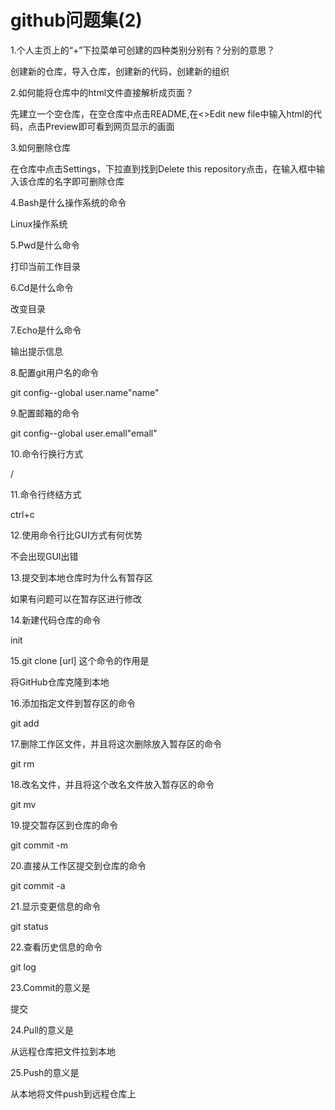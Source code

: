 # github问题集(2)
1.个人主页上的“+”下拉菜单可创建的四种类别分别有？分别的意思？

创建新的仓库，导入仓库，创建新的代码，创建新的组织

2.如何能将仓库中的html文件直接解析成页面？

先建立一个空仓库，在空仓库中点击README,在<>Edit new file中输入html的代码，点击Preview即可看到网页显示的画面

3.如何删除仓库

在仓库中点击Settings，下拉直到找到Delete this repository点击，在输入框中输入该仓库的名字即可删除仓库

4.Bash是什么操作系统的命令

Linux操作系统

5.Pwd是什么命令

打印当前工作目录

6.Cd是什么命令

改变目录

7.Echo是什么命令

输出提示信息

8.配置git用户名的命令

git config--global user.name"name"

9.配置邮箱的命令

git config--global user.emall"emall"

10.命令行换行方式

/

11.命令行终结方式

ctrl+c

12.使用命令行比GUI方式有何优势

不会出现GUI出错

13.提交到本地仓库时为什么有暂存区

如果有问题可以在暂存区进行修改

14.新建代码仓库的命令

init

15.git clone [url] 这个命令的作用是

将GitHub仓库克隆到本地

16.添加指定文件到暂存区的命令

git add

17.删除工作区文件，并且将这次删除放入暂存区的命令

git rm

18.改名文件，并且将这个改名文件放入暂存区的命令

git mv

19.提交暂存区到仓库的命令

git commit -m

20.直接从工作区提交到仓库的命令

git commit -a

21.显示变更信息的命令

git status 

22.查看历史信息的命令

git log

23.Commit的意义是

提交

24.Pull的意义是

从远程仓库把文件拉到本地

25.Push的意义是

从本地将文件push到远程仓库上
